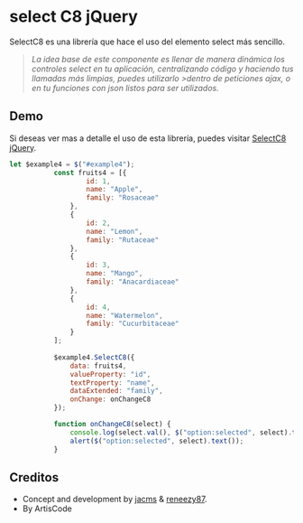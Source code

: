 # select C8 jQuery

SelectC8 es una librería que hace el uso del elemento select más sencillo.

>*La idea base de este componente es llenar de manera dinámica los controles select en tu aplicación, centralizando código y haciendo tus llamadas más limpias, puedes utilizarlo >dentro de peticiones ajax, o en tu funciones con json listos para ser utilizados.*

## Demo
Si deseas ver mas a detalle el uso de esta librería, puedes visitar  [SelectC8 jQuery](https://jacms.github.io/Select-C8-jQuery/).

 ``` javascript
let $example4 = $("#example4");
            const fruits4 = [{
                    id: 1,
                    name: "Apple",
                    family: "Rosaceae"
                },
                {
                    id: 2,
                    name: "Lemon",
                    family: "Rutaceae"
                },
                {
                    id: 3,
                    name: "Mango",
                    family: "Anacardiaceae"
                },
                {
                    id: 4,
                    name: "Watermelon",
                    family: "Cucurbitaceae"
                }
            ];
            
            $example4.SelectC8({
                data: fruits4,
                valueProperty: "id",
                textProperty: "name",
                dataExtended: "family",
                onChange: onChangeC8
            });

            function onChangeC8(select) {
                console.log(select.val(), $("option:selected", select).text(), $("option:selected", select).data("extended"));
                alert($("option:selected", select).text());
            }
```

## Creditos
* Concept and development by [jacms](https://github.com/jacms) & [reneezy87](https://github.com/Reneezy87).
* By ArtisCode